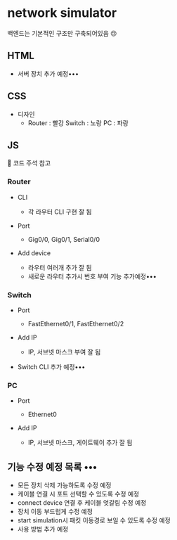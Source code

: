 # network simulator
백엔드는 기본적인 구조만 구축되어있음 😢

## HTML
- 서버 장치 추가 예정•••

## CSS
- 디자인
  - Router : 빨강 Switch : 노랑 PC : 파랑

## JS
👀 코드 주석 참고
### Router 
- CLI
  - 각 라우터 CLI 구현 잘 됨
  
- Port
  - Gig0/0, Gig0/1, Serial0/0 
 
- Add device
  - 라우터 여러개 추가 잘 됨
  - 새로운 라우터 추가시 번호 부여 기능 추가예정•••

### Switch
- Port
  - FastEthernet0/1, FastEthernet0/2 
- Add IP
  - IP, 서브넷 마스크 부여 잘 됨
    
- Switch CLI 추가 예정•••

### PC
- Port
  - Ethernet0
  
- Add IP
  - IP, 서브넷 마스크, 게이트웨이 추가 잘 됨


## 기능 수정 예정 목록 •••
- 모든 장치 삭제 가능하도록 수정 예정
- 케이블 연결 시 포트 선택할 수 있도록 수정 예정
- connect device 연결 후 케이블 엇갈림 수정 예정
- 장치 이동 부드럽게 수정 예정
- start simulation시 패킷 이동경로 보일 수 있도록 수정 예정
- 사용 방법 추가 예정
